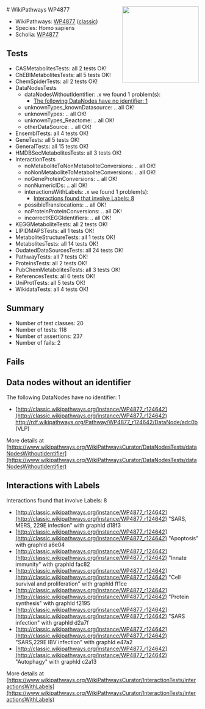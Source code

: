 <img style="float: right; width: 200px" src="https://upload.wikimedia.org/wikipedia/commons/thumb/8/83/Wplogo_with_text_500.png/640px-Wplogo_with_text_500.png" />
# WikiPathways WP4877

* WikiPathways: [WP4877](https://wikipathways.org/pathways/WP4877) ([classic](https://classic.wikipathways.org/instance/WP4877))
* Species: Homo sapiens
* Scholia: [WP4877](https://scholia.toolforge.org/wikipathways/WP4877)
## Tests
* CASMetabolitesTests: all 2 tests OK!
* ChEBIMetabolitesTests: all 5 tests OK!
* ChemSpiderTests: all 2 tests OK!
* DataNodesTests
    * dataNodesWithoutIdentifier: .x we found 1 problem(s):
        * [The following DataNodes have no identifier: 1](#d2d32fa0)
    * unknownTypes_knownDatasource: .. all OK!
    * unknownTypes: .. all OK!
    * unknownTypes_Reactome: .. all OK!
    * otherDataSource: .. all OK!
* EnsemblTests: all 4 tests OK!
* GeneTests: all 5 tests OK!
* GeneralTests: all 15 tests OK!
* HMDBSecMetabolitesTests: all 3 tests OK!
* InteractionTests
    * noMetaboliteToNonMetaboliteConversions: .. all OK!
    * noNonMetaboliteToMetaboliteConversions: .. all OK!
    * noGeneProteinConversions: .. all OK!
    * nonNumericIDs: .. all OK!
    * interactionsWithLabels: .x we found 1 problem(s):
        * [Interactions found that involve Labels: 8](#630d267f)
    * possibleTranslocations: .. all OK!
    * noProteinProteinConversions: .. all OK!
    * incorrectKEGGIdentifiers: .. all OK!
* KEGGMetaboliteTests: all 2 tests OK!
* LIPIDMAPSTests: all 1 tests OK!
* MetaboliteStructureTests: all 1 tests OK!
* MetabolitesTests: all 14 tests OK!
* OudatedDataSourcesTests: all 24 tests OK!
* PathwayTests: all 7 tests OK!
* ProteinsTests: all 2 tests OK!
* PubChemMetabolitesTests: all 3 tests OK!
* ReferencesTests: all 6 tests OK!
* UniProtTests: all 5 tests OK!
* WikidataTests: all 4 tests OK!


## Summary

* Number of test classes: 20
* Number of tests: 118
* Number of assertions: 237
* Number of fails: 2

## Fails

<a name="d2d32fa0" />

## Data nodes without an identifier

The following DataNodes have no identifier: 1

* [http://classic.wikipathways.org/instance/WP4877_r124642](http://classic.wikipathways.org/instance/WP4877_r124642) http://rdf.wikipathways.org/Pathway/WP4877_r124642/DataNode/adc0b (VLP)


More details at [https://www.wikipathways.org/WikiPathwaysCurator/DataNodesTests/dataNodesWithoutIdentifier](https://www.wikipathways.org/WikiPathwaysCurator/DataNodesTests/dataNodesWithoutIdentifier)

<a name="630d267f" />

## Interactions with Labels

Interactions found that involve Labels: 8

* [http://classic.wikipathways.org/instance/WP4877_r124642](http://classic.wikipathways.org/instance/WP4877_r124642) "SARS, MERS, 
229E infection" with graphId d18f3
* [http://classic.wikipathways.org/instance/WP4877_r124642](http://classic.wikipathways.org/instance/WP4877_r124642) "Apoptosis" with graphId a6e04
* [http://classic.wikipathways.org/instance/WP4877_r124642](http://classic.wikipathways.org/instance/WP4877_r124642) "Innate
immunity" with graphId fac82
* [http://classic.wikipathways.org/instance/WP4877_r124642](http://classic.wikipathways.org/instance/WP4877_r124642) "Cell survival 
and proliferation" with graphId ff1ce
* [http://classic.wikipathways.org/instance/WP4877_r124642](http://classic.wikipathways.org/instance/WP4877_r124642) "Protein
synthesis" with graphId f2195
* [http://classic.wikipathways.org/instance/WP4877_r124642](http://classic.wikipathways.org/instance/WP4877_r124642) "SARS
infection" with graphId d2a7f
* [http://classic.wikipathways.org/instance/WP4877_r124642](http://classic.wikipathways.org/instance/WP4877_r124642) "SARS,229E 
IBV infection" with graphId e47a2
* [http://classic.wikipathways.org/instance/WP4877_r124642](http://classic.wikipathways.org/instance/WP4877_r124642) "Autophagy" with graphId c2a13


More details at [https://www.wikipathways.org/WikiPathwaysCurator/InteractionTests/interactionsWithLabels](https://www.wikipathways.org/WikiPathwaysCurator/InteractionTests/interactionsWithLabels)


